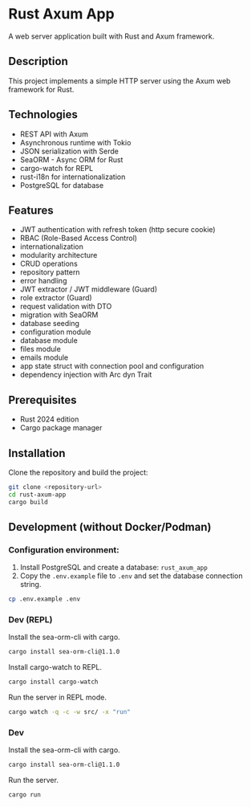 # Rust Axum App

A web server application built with Rust and Axum framework.

## Description

This project implements a simple HTTP server using the Axum web framework for Rust.

## Technologies

- REST API with Axum
- Asynchronous runtime with Tokio
- JSON serialization with Serde
- SeaORM - Async ORM for Rust
- cargo-watch for REPL
- rust-i18n for internationalization
- PostgreSQL for database

## Features

- JWT authentication with refresh token (http secure cookie)
- RBAC (Role-Based Access Control)
- internationalization
- modularity architecture
- CRUD operations
- repository pattern
- error handling
- JWT extractor / JWT middleware (Guard)
- role extractor (Guard)
- request validation with DTO
- migration with SeaORM
- database seeding
- configuration module
- database module
- files module
- emails module
- app state struct with connection pool and configuration
- dependency injection with Arc dyn Trait

## Prerequisites

- Rust 2024 edition
- Cargo package manager

## Installation

Clone the repository and build the project:

```bash
git clone <repository-url>
cd rust-axum-app
cargo build
```

## Development (without Docker/Podman)

### Configuration environment:

1. Install PostgreSQL and create a database: `rust_axum_app`
2. Copy the `.env.example` file to `.env` and set the database connection string.

```bash
cp .env.example .env
```

### Dev (REPL)

Install the sea-orm-cli with cargo.

```bash
cargo install sea-orm-cli@1.1.0
```

Install cargo-watch to REPL.

```bash
cargo install cargo-watch
```

Run the server in REPL mode.

````bash
cargo watch -q -c -w src/ -x "run"
````

### Dev

Install the sea-orm-cli with cargo.

```bash
cargo install sea-orm-cli@1.1.0
```

Run the server.

```bash
cargo run
```